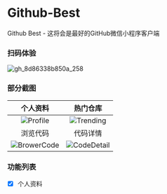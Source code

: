 # Github-Best
Github Best - 这将会是最好的GitHub微信小程序客户端

### 扫码体验

![gh_8d86338b850a_258](https://github.com/Selenium39/Github-Best/assets/29670394/d6c074a3-a0eb-48f1-8c59-ef3994f4e9ba)

### 部分截图
|个人资料|热门仓库|
| :---: | :---: |
|![Profile](https://github.com/Selenium39/Github-Best/assets/29670394/a2169751-5d44-42b9-8f51-c1ae9f2fc314) | ![Trending](https://github.com/Selenium39/Github-Best/assets/29670394/1ff4eae0-1194-4345-8abb-8e0771346cf2)|
|浏览代码|代码详情|
|![BrowerCode](https://github.com/Selenium39/Github-Best/assets/29670394/8ced2584-f7cf-4ee0-9598-e4220873cd50)| ![CodeDetail](https://github.com/Selenium39/Github-Best/assets/29670394/b4c37332-5732-457a-befe-b37161ec44a7)|



### 功能列表
- [x] 个人资料

